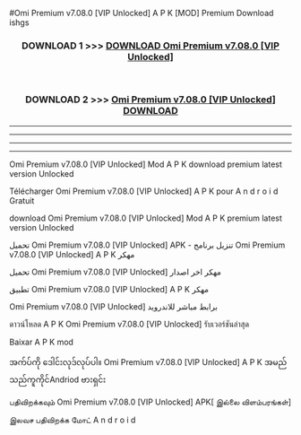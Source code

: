 #Omi Premium v7.08.0  [VIP Unlocked] A P K [MOD] Premium Download ishgs



<div align="center">

<h3>DOWNLOAD 1 >>> <a href="https://teeasianyam.web.app?sq=Omi Premium v7.08.0  [VIP Unlocked]">DOWNLOAD Omi Premium v7.08.0  [VIP Unlocked] </a></h3><br>

<h3>DOWNLOAD 2 >>> <a href="https://teeasianyam.web.app?sq=Omi Premium v7.08.0  [VIP Unlocked] ">Omi Premium v7.08.0  [VIP Unlocked]  DOWNLOAD </a></h3>

</div>


----------------------------------------------------------

----------------------------------------------------------

----------------------------------------------------------

----------------------------------------------------------


Omi Premium v7.08.0  [VIP Unlocked]  Mod A P K download premium latest version Unlocked

Télécharger Omi Premium v7.08.0  [VIP Unlocked]  A P K pour A n d r o i d Gratuit

download Omi Premium v7.08.0  [VIP Unlocked]  Mod A P K premium latest version Unlocked

تحميل Omi Premium v7.08.0  [VIP Unlocked]  APK - تنزيل برنامج Omi Premium v7.08.0  [VIP Unlocked]  A P K مهكر

تحميل Omi Premium v7.08.0  [VIP Unlocked]  مهكر اخر اصدار

تطبيق Omi Premium v7.08.0  [VIP Unlocked]  A P K مهكر

Omi Premium v7.08.0  [VIP Unlocked]  برابط مباشر للاندرويد

ดาวน์โหลด A P K Omi Premium v7.08.0  [VIP Unlocked]  รับเวอร์ชันล่าสุด

Baixar A P K mod

အက်ပ်ကို ဒေါင်းလုဒ်လုပ်ပါ။ Omi Premium v7.08.0  [VIP Unlocked]  A P K အမည်သည်ကူကိုင်Andriod ဗားရှင်း

பதிவிறக்கவும் Omi Premium v7.08.0  [VIP Unlocked]  APK[ இல்லை விளம்பரங்கள்] 
 
இலவச பதிவிறக்க மோட் A n d r o i d



